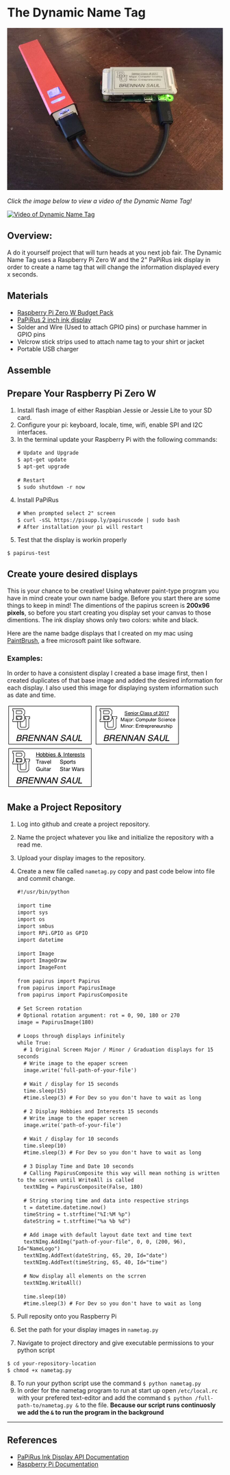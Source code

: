 # The Dynamic Name Tag 

![Photo of name tag did not load](https://github.com/brennansaul/nameTag/blob/master/Photo%20Oct%2006%2C%201%2020%2047%20AM_preview.jpeg)

*Click the image below to view a video of the Dynamic Name Tag!*

[![Video of Dynamic Name Tag](https://img.youtube.com/vi/lex6oVufuSE/2.jpg)](https://youtu.be/lex6oVufuSE)


## Overview:
A do it yourself project that will turn heads at you next job fair. The Dynamic Name Tag uses a Raspberry Pi Zero W and the 2" PaPiRus ink display in order to create a name tag that will change the information displayed every x seconds.

## Materials
- [Raspberry Pi Zero W Budget Pack](https://www.adafruit.com/product/3400)
- [PaPiRus 2 inch ink display](https://www.adafruit.com/product/3335)
- Solder and Wire (Used to attach GPIO pins) or purchase hammer in GPIO pins
- Velcrow stick strips used to attach name tag to your shirt or jacket
- Portable USB charger

## Assemble 

## Prepare Your Raspberry Pi Zero W
1. Install flash image of either Raspbian Jessie or Jessie Lite to your SD card.
2. Configure your pi: keyboard, locale, time, wifi, enable SPI and I2C interfaces.
3. In the terminal update your Raspberry Pi with the following commands:
    ```
    # Update and Upgrade
    $ apt-get update
    $ apt-get upgrade

    # Restart
    $ sudo shutdown -r now
    ```
4. Install PaPiRus 
    ```
    # When prompted select 2" screen 
    $ curl -sSL https://pisupp.ly/papiruscode | sudo bash
    # After installation your pi will restart
    ```
5. Test that the display is workin properly 
  ```
  $ papirus-test
  ```

## Create youre desired displays
This is your chance to be creative! Using whatever paint-type program you have in mind create your own name badge. 
Before you start there are some things to keep in mind! The dimentions of the papirus screen is **200x96 pixels**, so before you start creating you display set your canvas to those dimentions. The ink display shows only two colors: white and black. 

Here are the name badge displays that I created on my mac using [PaintBrush](https://paintbrush.sourceforge.io/), a free microsoft paint like software.

### Examples:
In order to have a consistent display I created a base image first, then I created duplicates of that base image and added the desired information for each display. I also used this image for displaying system information such as date and time.  

![Base name tag picture not found!](https://github.com/brennansaul/nameTag/blob/master/Basenametagbox.png)
![Base name tag picture not found!](https://github.com/brennansaul/nameTag/blob/master/nametagmajorbox.png)  
![Base name tag picture not found!](https://github.com/brennansaul/nameTag/blob/master/factsnametagbox.png)

## Make a Project Repository
1. Log into github and create a project repository. 
2. Name the project whatever you like and initialize the repository with a read me.
3. Upload your display images to the repository.
4. Create a new file called `nametag.py` copy and past code below into file and commit change.
    
    ``` 
    #!/usr/bin/python

    import time
    import sys 
    import os
    import smbus
    import RPi.GPIO as GPIO
    import datetime

    import Image
    import ImageDraw
    import ImageFont

    from papirus import Papirus
    from papirus import PapirusImage
    from papirus import PapirusComposite

    # Set Screen rotation
    # Optional rotation argument: rot = 0, 90, 180 or 270
    image = PapirusImage(180)
    
    # Loops through displays infinitely
    while True:
      # 1 Original Screen Major / Minor / Graduation displays for 15 seconds
      # Write image to the epaper screen
      image.write('full-path-of-your-file')

      # Wait / display for 15 seconds
      time.sleep(15)
      #time.sleep(3) # For Dev so you don't have to wait as long 

      # 2 Display Hobbies and Interests 15 seconds
      # Write image to the epaper screen
      image.write('path-of-your-file')

      # Wait / display for 10 seconds
      time.sleep(10)
      #time.sleep(3) # For Dev so you don't have to wait as long 

      # 3 Display Time and Date 10 seconds 
      # Calling PapirusComposite this way will mean nothing is written to the screen until WriteAll is called
      textNImg = PapirusComposite(False, 180)

      # String storing time and data into respective strings
      t = datetime.datetime.now()
      timeString = t.strftime("%I:%M %p")
      dateString = t.strftime("%a %b %d")

      # Add image with default layout date text and time text
      textNImg.AddImg("path-of-your-file", 0, 0, (200, 96), Id="NameLogo")
      textNImg.AddText(dateString, 65, 20, Id="date")
      textNImg.AddText(timeString, 65, 40, Id="time")

      # Now display all elements on the scrren
      textNImg.WriteAll()

      time.sleep(10)
      #time.sleep(3) # For Dev so you don't have to wait as long 
      ```
  
5. Pull reposity onto you Raspberry Pi
6. Set the path for your display images in `nametag.py`
7. Navigate to project directory and give executable permissions to your python script 
  
  ```
  $ cd your-repository-location
  $ chmod +x nametag.py
  ```
  
8. To run your python script use the command `$ python nametag.py`
9. In order for the nametag program to run at start up open `/etc/local.rc` with your prefered text-editor and add the command `$ python /full-path-to/nametag.py &` to the file. **Because our script runs continuosly we add the `&` to run the program in the background**

<hr>

## References 
- [PaPiRus Ink Display API Documentation](https://github.com/PiSupply/PaPiRus)
- [Raspberry Pi Documentation](https://www.raspberrypi.org/documentation/linux/usage/rc-local.md)
